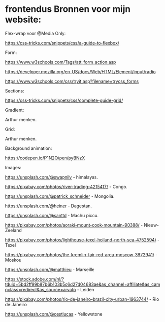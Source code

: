 # frontendus Bronnen voor mijn website:


Flex-wrap voor @Media Only:

https://css-tricks.com/snippets/css/a-guide-to-flexbox/

Form:

https://www.w3schools.com/Tags/att_form_action.asp

https://developer.mozilla.org/en-US/docs/Web/HTML/Element/input/radio

https://www.w3schools.com/css/tryit.asp?filename=trycss_forms


Sections:

https://css-tricks.com/snippets/css/complete-guide-grid/


Gradient:

Arthur menken.


Grid:

Arthur menken.


Background animation:

https://codepen.io/P1N2O/pen/pyBNzX


Images:

https://unsplash.com/@swapnilv - himalayas.

https://pixabay.com/photos/river-trading-4215417/ - Congo.

https://unsplash.com/@patrick_schneider - Mongolia.

https://unsplash.com/@heiner - Dagestan.

https://unsplash.com/@santtd - Machu piccu.

https://pixabay.com/photos/aoraki-mount-cook-mountain-90388/ - Nieuw-Zeeland

https://pixabay.com/photos/lighthouse-texel-holland-north-sea-4752594/ - Texel

https://pixabay.com/photos/the-kremlin-fair-red-area-moscow-3872941/ - Moskou

https://unsplash.com/@matthieu - Marseille

https://stock.adobe.com/nl/?tduid=5bd2ff99b87b6b103b5c6d27d04683ae&as_channel=affiliate&as_campclass=redirect&as_source=arvato - Leiden

https://pixabay.com/photos/rio-de-janeiro-brazil-city-urban-1963744/ - Rio de Janeiro

https://unsplash.com/@cestlucas - Yellowstone
